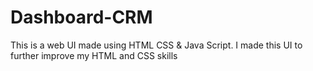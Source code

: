 # Dashboard-CRM
This is a web UI made using HTML CSS &amp; Java Script. I made this UI to further improve my  HTML and CSS  skills
